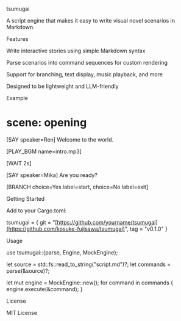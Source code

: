 tsumugai

A script engine that makes it easy to write visual novel scenarios in Markdown.

Features

Write interactive stories using simple Markdown syntax

Parse scenarios into command sequences for custom rendering

Support for branching, text display, music playback, and more

Designed to be lightweight and LLM-friendly

Example

# scene: opening

[SAY speaker=Ren]
Welcome to the world.

[PLAY_BGM name=intro.mp3]

[WAIT 2s]

[SAY speaker=Mika]
Are you ready?

[BRANCH choice=Yes label=start, choice=No label=exit]

Getting Started

Add to your Cargo.toml:

tsumugai = { git = "[https://github.com/yourname/tsumugai](https://github.com/kosuke-fujisawa/tsumugai)", tag = "v0.1.0" }

Usage

use tsumugai::{parse, Engine, MockEngine};

let source = std::fs::read_to_string("script.md")?;
let commands = parse(&source)?;

let mut engine = MockEngine::new();
for command in commands {
    engine.execute(&command);
}

License

MIT License
